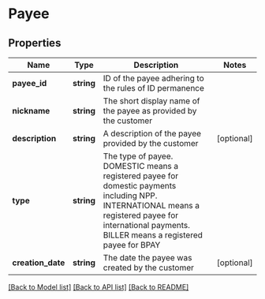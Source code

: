 # Payee

## Properties
Name | Type | Description | Notes
------------ | ------------- | ------------- | -------------
**payee_id** | **string** | ID of the payee adhering to the rules of ID permanence | 
**nickname** | **string** | The short display name of the payee as provided by the customer | 
**description** | **string** | A description of the payee provided by the customer | [optional] 
**type** | **string** | The type of payee. DOMESTIC means a registered payee for domestic payments including NPP. INTERNATIONAL means a registered payee for international payments. BILLER means a registered payee for BPAY | 
**creation_date** | **string** | The date the payee was created by the customer | [optional] 

[[Back to Model list]](../README.md#documentation-for-models) [[Back to API list]](../README.md#documentation-for-api-endpoints) [[Back to README]](../README.md)

